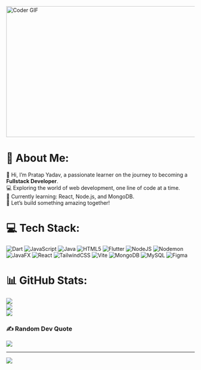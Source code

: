 <img align="center" alt="Coder GIF" height="350" width="600" src="https://cdn.dribbble.com/users/730703/screenshots/6581243/avento.gif" />
<br>

# 💫 About Me:
👋 Hi, I’m Pratap Yadav, a passionate learner on the journey to becoming a **Fullstack Developer**.  <br>💻 Exploring the world of web development, one line of code at a time.  <br>🌱 Currently learning: React, Node.js, and MongoDB.  <br>🚀 Let’s build something amazing together!  

# 💻 Tech Stack:
![Dart](https://img.shields.io/badge/dart-%230175C2.svg?style=plastic&logo=dart&logoColor=white) ![JavaScript](https://img.shields.io/badge/javascript-%23323330.svg?style=plastic&logo=javascript&logoColor=%23F7DF1E) ![Java](https://img.shields.io/badge/java-%23ED8B00.svg?style=plastic&logo=openjdk&logoColor=white) ![HTML5](https://img.shields.io/badge/html5-%23E34F26.svg?style=plastic&logo=html5&logoColor=white) ![Flutter](https://img.shields.io/badge/Flutter-%2302569B.svg?style=plastic&logo=Flutter&logoColor=white) ![NodeJS](https://img.shields.io/badge/node.js-6DA55F?style=plastic&logo=node.js&logoColor=white) ![Nodemon](https://img.shields.io/badge/NODEMON-%23323330.svg?style=plastic&logo=nodemon&logoColor=%BBDEAD) ![JavaFX](https://img.shields.io/badge/javafx-%23FF0000.svg?style=plastic&logo=javafx&logoColor=white) ![React](https://img.shields.io/badge/react-%2320232a.svg?style=plastic&logo=react&logoColor=%2361DAFB) ![TailwindCSS](https://img.shields.io/badge/tailwindcss-%2338B2AC.svg?style=plastic&logo=tailwind-css&logoColor=white) ![Vite](https://img.shields.io/badge/vite-%23646CFF.svg?style=plastic&logo=vite&logoColor=white) ![MongoDB](https://img.shields.io/badge/MongoDB-%234ea94b.svg?style=plastic&logo=mongodb&logoColor=white) ![MySQL](https://img.shields.io/badge/mysql-4479A1.svg?style=plastic&logo=mysql&logoColor=white) ![Figma](https://img.shields.io/badge/figma-%23F24E1E.svg?style=plastic&logo=figma&logoColor=white)
# 📊 GitHub Stats:
![](https://github-readme-stats.vercel.app/api?username=Pratap-Codes&theme=dark&hide_border=false&include_all_commits=false&count_private=false)<br/>
![](https://github-readme-streak-stats.herokuapp.com/?user=Pratap-Codes&theme=dark&hide_border=false)<br/>
![](https://github-readme-stats.vercel.app/api/top-langs/?username=Pratap-Codes&theme=dark&hide_border=false&include_all_commits=false&count_private=false&layout=compact)

### ✍️ Random Dev Quote
![](https://quotes-github-readme.vercel.app/api?type=horizontal&theme=tokyonight)

---
[![](https://visitcount.itsvg.in/api?id=Pratap-Codes&icon=0&color=1)](https://visitcount.itsvg.in)

<!-- Proudly created with GPRM ( https://gprm.itsvg.in ) -->
